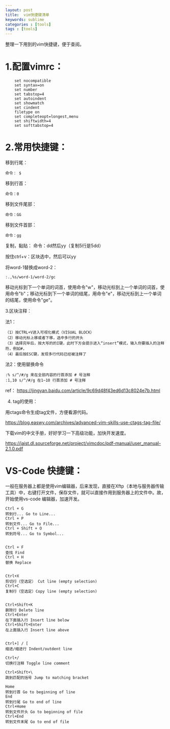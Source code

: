 ```yaml
---
layout: post
title:  vim快捷键清单
keywords: sublime
categories : [tools]
tags : [tools]
---
```



整理一下用到的vim快捷键，便于查阅。


# 1.配置vimrc：
	

		set nocompatible
 		set syntax=on
  		set number
  		set tabstop=4
  		set autoindent
  		set showmatch
  		set cindent
  		filetype on
  		set completeopt=longest,menu
 		set shiftwidth=4
 		set softtabstop=4


# 2.常用快捷键：


移到行尾：

    命令： $

移到行首：

    命令：0

移到文件尾部：
	
	命令：GG

移到文件首部：
		
	命令：gg

复制，黏贴：
	命令：dd然后yy（复制5行是5dd）

按住ctrl+v：区块选中，然后可以yy


将word-1替换成word-2：
 
 	:.,%s/word-1/word-2/gc




移动光标到下一个单词的词首，使用命令"w"，移动光标到上一个单词的词首，使用命令"b"；移动光标到下一个单词的结尾，用命令"e"，移动光标到上一个单词的结尾，使用命令"ge"。



3.区块注释：

法1：

	（1）按CTRL+V进入可视化模式（VISUAL BLOCK）
	（2）移动光标上移或者下移，选中多行的开头
	（3）选择完毕后，按大写的的I键，此时下方会提示进入“insert”模式，输入你要插入的注释符，例如#，
	（4）最后按ESC键，发现多行代码已经被注释了

法2：使用替换命令

	:% s/^/#/g 来在全部内容的行首添加 # 号注释
	:1,10 s/^/#/g 在1~10 行首添加 # 号注释

 ref：
  https://jingyan.baidu.com/article/9c69d48f43ed6d13c8024e7b.html


4. tag的使用：

用ctags命令生成tag文件，方便看源代码。

https://blog.easwy.com/archives/advanced-vim-skills-use-ctags-tag-file/

下载vim的中文手册，好好学习一下高级功能，加快开发速度。

https://jaist.dl.sourceforge.net/project/vimcdoc/pdf-manual/user_manual-2.1.0.pdf




# VS-Code 快捷键：

一般在服务器上都是使用vim编辑器，后来发现，直接在Xftp（本地与服务器传输工具）中，右键打开文件，保存文件，就可以直接作用到服务器上的文件中。故，开始使用vs-code 编辑器，加速开发。

	Ctrl + G
	转到行... Go to Line...
	Ctrl + P
	转到文件... Go to File...
	Ctrl + Shift + O
	转到符号... Go to Symbol...


	Ctrl + F
	查找 Find
	Ctrl + H
	替换 Replace


	Ctrl+X
	剪切行（空选定） Cut line (empty selection)
	Ctrl+C
	复制行（空选定）Copy line (empty selection)


	Ctrl+Shift+K
	删除行 Delete line
	Ctrl+Enter
	在下面插入行 Insert line below
	Ctrl+Shift+Enter
	在上面插入行 Insert line above


	Ctrl+] / [
	缩进/缩进行 Indent/outdent line

	Ctrl+/
	切换行注释 Toggle line comment

	Ctrl+Shift+\
	跳到匹配的括号 Jump to matching bracket

	Home
	转到行首 Go to beginning of line
	End
	转到行尾 Go to end of line
	Ctrl+Home
	转到文件开头 Go to beginning of file
	Ctrl+End
	转到文件末尾 Go to end of file